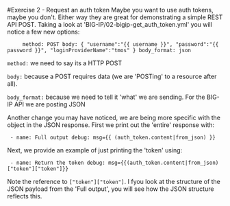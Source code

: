 
#Exercise 2 - Request an auth token
Maybe you want to use auth tokens, maybe you don't. Either way they are great for demonstrating a simple REST API POST. Taking a look at 'BIG-IP/02-bigip-get_auth_token.yml' you will notice a few new options:

`      method: POST
      body: { "username":"{{ username }}", "password":"{{ password }}", "loginProviderName":"tmos" }
      body_format: json
`

`method:` we need to say its a HTTP POST

`body:` because a POST requires data (we are 'POSTing' to a resource after all).

`body_format:` because we need to tell it 'what' we are sending. For the BIG-IP API we are posting JSON

Another change you may have noticed, we are being more specific with the object in the JSON response. First we print out the 'entire' response with:

`  - name: Full output
    debug: msg={{ (auth_token.content|from_json) }}
`

Next, we provide an example of just printing the 'token' using:

`  - name: Return the token
    debug: msg={{(auth_token.content|from_json)["token"]["token"]}}
`

Note the reference to `["token"]["token"]`. I fyou look at the structure of the JSON payload from the 'Full output', you will see how the JSON structure reflects this.
